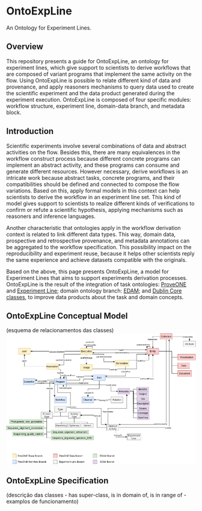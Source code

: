 # OntoExpLine
An Ontology for Experiment Lines.

## Overview

This repository presents a guide for OntoExpLine, an ontology for experiment lines, which give support to scientists to derive workflows that are composed of variant programs that implement the same activity on the flow.
Using OntoExpLine is possible to relate different kind of data and provenance, and apply reasoners mechanisms to query data used to create the scientific experiment and the data product generated during the experiment execution. OntoExpLine is composed of four specific modules: workflow structure, experiment line, domain-data branch, and metadata block.


## Introduction

Scientific experiments involve several combinations of data and abstract activities on the flow. Besides this, there are many equivalences in the workflow construct process because different concrete programs can implement an abstract activity, and these programs can consume and generate different resources. However necessary, derive workflows is an intricate work because abstract tasks, concrete programs, and their compatibilities should be defined and connected to compose the flow variations. Based on this, apply formal models in this context can help scientists to derive the workflow in an experiment line set. This kind of model gives support to scientists to realize different kinds of verifications to confirm or refute a scientific hypothesis, applying mechanisms such as reasoners and inference languages. 

Another characteristic that ontologies apply in the workflow derivation context is related to link different data types.  This way, domain data, prospective and retrospective provenance, and metadata annotations can be aggregated to the workflow specification. This possibility impact on the reproducibility and experiment reuse, because it helps other scientists reply the same experience and achieve datasets compatible with the originals.

Based on the above, this page presents OntoExpLine, a model for Experiment Lines that aims to support experiments derivation processes.  OntoExpLine is the result of the integration of task ontologies: [ProveONE][1] and [Experiment Line][2]; domain ontology branch: [EDAM][3]; and [Dublin Core classes][4], to improve data products about the task and domain concepts.

## OntoExpLine Conceptual Model 
(esquema de relacionamentos das classes)
![OntoExpLine structure](https://github.com/UFFeScience/OntoExpLine/blob/master/img/ontoexpline.png)
## OntoExpLine Specification
(descrição das classes - has super-class, is in domain of, is in range of - examplos de funcionamento)



[1]:http://jenkins-1.dataone.org/jenkins/view/Documentation%20Projects/job/ProvONE-Documentation-trunk/ws/provenance/ProvONE/v1/provone.html

[2]:https://link.springer.com/chapter/10.1007/978-3-642-02279-1_20

[3]:http://edamontology.org/page

[4]:https://dublincore.org/

